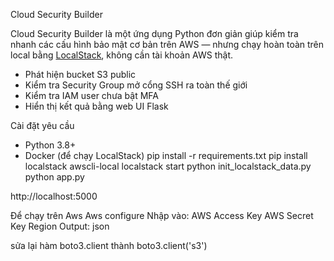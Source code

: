Cloud Security Builder

Cloud Security Builder là một ứng dụng Python đơn giản giúp kiểm tra nhanh các cấu hình bảo mật cơ bản trên AWS — nhưng chạy hoàn toàn trên local bằng [LocalStack](https://localstack.cloud/), không cần tài khoản AWS thật.


- Phát hiện bucket S3 public
- Kiểm tra Security Group mở cổng SSH ra toàn thế giới
- Kiểm tra IAM user chưa bật MFA
- Hiển thị kết quả bằng web UI Flask

Cài đặt yêu cầu
- Python 3.8+
- Docker (để chạy LocalStack)
pip install -r requirements.txt
pip install localstack awscli-local
localstack start
python init_localstack_data.py
python app.py

http://localhost:5000

Để chạy trên Aws
Aws configure
Nhập vào:
AWS Access Key
AWS Secret Key
Region 
Output: json

sửa lại hàm boto3.client thành boto3.client('s3')

